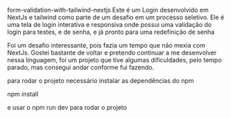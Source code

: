 form-validation-with-tailwind-nextjs
Este é um Login desenvolvido em NextJs e tailwind como parte de um desafio em um processo seletivo. Ele é uma tela de login interativa e responsiva onde possui uma validação do login para testes, e de senha, e já pronto para uma redefinição de senha

Foi um desafio interessante, pois fazia um tempo que não mexia com NextJs. Gostei bastante de voltar e pretendo continuar a me desenvolver nessa linguagem, foi um projeto que tive algumas dificuldades, pelo tempo parado, mas consegui andar conforme fui fazendo.

para rodar o projeto necessário instalar as dependências do npm

npm install

e usar o npm run dev para rodar o projeto
